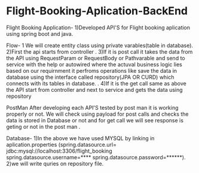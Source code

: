 # Flight-Booking-Aplication-BackEnd
Flight Booking Application-
1)Developed API'S for Flight booking aplication using spring boot and java.

Flow-
1 We will create entity class using private varables(table in database).
2)First the api starts from controller .
3)If it is post call it takes the data from the API using RequestParam or RequestBody or Pathvarable and send to service with the help or autowired where the actuval business logic lies based on our requirnment it perfroms operations like save the data in database using  the interface called repository(JPA OR CURD) which connects with its tables in database. .
4)If it is the get call same as above the API start from controller and next to service and gets the data using repository

PostMan
After developing  each API'S tested by post man it is working properly or not.
We will check using payload for post calls and checks the data is stored in Database or not and for get call we will see response is geting or not in the post man .

Database-
1)In the above we have used MYSQL by linking in aplication.properties
  (spring.datasource.url= jdbc:mysql://localhost:3306/flight_booking
   spring.datasource.username=****
   spring.datasource.password=******).
2)we will write quries on repository file.


